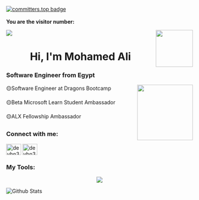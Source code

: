   [![committers.top badge](https://user-badge.committers.top/egypt/devbn3li.svg)](https://user-badge.committers.top/egypt/devbn3li)
  <br><br>
**You are the visitor number:**

<p>
  <a href="https://count.getloli.com/"><img src="https://count.getloli.com/get/@:devbn3li"></a>
  <img src="https://media.giphy.com/media/M9gbBd9nbDrOTu1Mqx/giphy.gif" align="right" width="100"/>
</p>

<h1 align="center">Hi, I'm Mohamed Ali</h1>
<h3 align="left">Software Engineer from Egypt</h3>
<img src="https://media4.giphy.com/media/LrMBxuVKqDHCOJ79fP/giphy.gif?cid=ecf05e47wjry0t76ho0lwpqqrmgxjbigsfbv95j8um8hsvhw&rid=giphy.gif&ct=s" width=150px align="right"/>
  
<p>🟡Software Engineer at Dragons Bootcamp</p>
<p>🟡Beta Microsoft Learn Student Ambassador</p>
<p>🟡ALX Fellowship Ambassador</p>

<h3 align="left">Connect with me:</h3>
<p align="left">
<a href="https://twitter.com/devbn3lii" target="_blank"><img align="center" src="https://raw.githubusercontent.com/rahuldkjain/github-profile-readme-generator/master/src/images/icons/Social/twitter.svg" alt="devbn3li" height="30" width="40" /></a>
<a href="https://www.linkedin.com/in/devbn3li/" target="_blank"><img align="center" src="https://raw.githubusercontent.com/rahuldkjain/github-profile-readme-generator/master/src/images/icons/Social/linked-in-alt.svg" alt="devbn3li" height="30" width="40" /></a>
</p>

<h3>My Tools:</h3>
<p align="center">
  <a href="https://www.linkedin.com/in/devbn3li/" target="_blank">
    <img src="https://skillicons.dev/icons?i=windows,ubuntu,linux,kali,powershell,bash,nginx,git,github,githubactions,md,html,css,js,ts,react,regex,redux,docker,postman,tailwind,vercel,vite,py,flask,c,vim,emacs,vscode,pycharm,discord,bots,stackoverflow,devto,codepen,figma,azure,gcp,gmail" />
  </a>
</p>
  
  ![Github Stats](https://github-readme-stats.vercel.app/api?username=devbn3li&bg_color=30,e96443,904e95&title_color=fff&text_color=fff)
